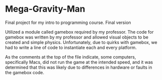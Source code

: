 # Mega-Gravity-Man
Final project for my intro to programming course. Final version

Utilized a module called gamebox required by my professor. The code for gamebox was written by my professor and allowed visual objects to be created and simple physics. Unfortunately, due to quirks with gamebox, we had to write a line of code to instantiate each and every platform.

As the comments at the top of the file indicate, some computers, specifically Macs, did not run the game at the intended speed, and it was determined that this was likely due to differences in hardware or faults in the gamebox code.
